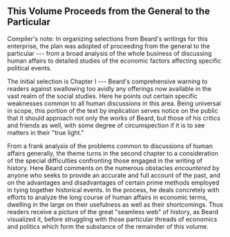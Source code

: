 ## This Volume Proceeds from the General to the Particular

Compiler's note: In organizing selections from Beard's
writings for this enterprise, the plan was adopted of proceeding
from the general to the particular --- from a broad
analysis of the whole business of discussing human affairs
to detailed studies of the economic factors affecting specific
political events.

The initial selection is Chapter I --- Beard's comprehensive
warning to readers against swallowing too avidly
any offerings now available in the vast realm of the social
studies. Here he points out certain specific weaknesses
common to all human discussions in this area. Being universal
in scope, this portion of the text by implication
serves notice on the public that it should approach not only
the works of Beard, but those of his critics and friends as
well, with some degree of circumspection if it is to see
matters in their "true light."

From a frank analysis of the problems common to discussions
of human affairs generally, the theme turns in the
second chapter to a consideration of the special difficulties
confronting those engaged in the writing of history. Here
Beard comments on the numerous obstacles _encountered_
by anyone who seeks to provide an accurate and full
account of the past, and on the advantages and disadvantages
of certain prime methods employed in tying
together historical events. In the process, he deals concretely
with efforts to analyze the long course of human
affairs in economic terms, dwelling in the large on their
usefulness as well as their shortcomings. Thus readers
receive a picture of the great "seamless web" of history, as
Beard visualized it, before struggling with those particular
threads of economics and politics which form the substance
of the remainder of this volume.

